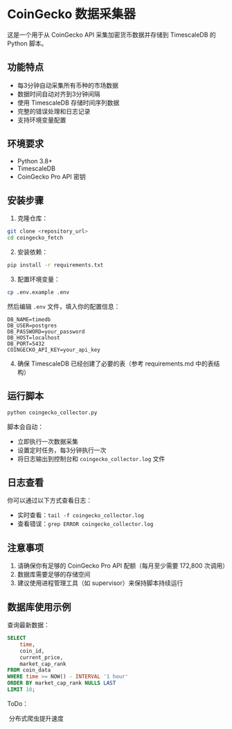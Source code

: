 # CoinGecko 数据采集器

这是一个用于从 CoinGecko API 采集加密货币数据并存储到 TimescaleDB 的 Python 脚本。

## 功能特点

- 每3分钟自动采集所有币种的市场数据
- 数据时间自动对齐到3分钟间隔
- 使用 TimescaleDB 存储时间序列数据
- 完整的错误处理和日志记录
- 支持环境变量配置

## 环境要求

- Python 3.8+
- TimescaleDB
- CoinGecko Pro API 密钥

## 安装步骤

1. 克隆仓库：
```bash
git clone <repository_url>
cd coingecko_fetch
```

2. 安装依赖：
```bash
pip install -r requirements.txt
```

3. 配置环境变量：
```bash
cp .env.example .env
```
然后编辑 `.env` 文件，填入你的配置信息：
```
DB_NAME=timedb
DB_USER=postgres
DB_PASSWORD=your_password
DB_HOST=localhost
DB_PORT=5432
COINGECKO_API_KEY=your_api_key
```

4. 确保 TimescaleDB 已经创建了必要的表（参考 requirements.md 中的表结构）

## 运行脚本

```bash
python coingecko_collector.py
```

脚本会自动：
- 立即执行一次数据采集
- 设置定时任务，每3分钟执行一次
- 将日志输出到控制台和 `coingecko_collector.log` 文件

## 日志查看

你可以通过以下方式查看日志：
- 实时查看：`tail -f coingecko_collector.log`
- 查看错误：`grep ERROR coingecko_collector.log`

## 注意事项

1. 请确保你有足够的 CoinGecko Pro API 配额（每月至少需要 172,800 次调用）
2. 数据库需要足够的存储空间
3. 建议使用进程管理工具（如 supervisor）来保持脚本持续运行

## 数据库使用示例

查询最新数据：
```sql
SELECT 
    time,
    coin_id,
    current_price,
    market_cap_rank
FROM coin_data
WHERE time >= NOW() - INTERVAL '1 hour'
ORDER BY market_cap_rank NULLS LAST
LIMIT 10;
```

ToDo：

​     分布式爬虫提升速度